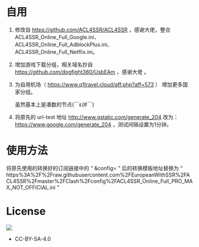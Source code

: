 # 自用
  1. 修改自 https://github.com/ACL4SSR/ACL4SSR ，感谢大佬，整合ACL4SSR_Online_Full_Google.ini、ACL4SSR_Online_Full_AdblockPlus.ini、ACL4SSR_Online_Full_Netflix.ini。
  
  2. 增加游戏下载分组，相关域名抄自 https://github.com/dogfight360/UsbEAm ，感谢大佬 。
  
  3. 为自用机场（ https://www.q1travel.cloud/aff.php?aff=573 ） 增加更多国家分组。
   
     虽然基本上是凑数的节点(￣ε(#￣) 
   
   4. 将原先的 url-test 地址 http://www.gstatic.com/generate_204 改为：https://www.google.com/generate_204 ，测试间隔设置为1分钟。
  
# 使用方法
将原先使用的转换好的订阅链接中的 “ &config= ” 后的转换模板地址替换为 “ https%3A%2F%2Fraw.githubusercontent.com%2FEuropeanWithSSR%2FACL4SSR%2Fmaster%2FClash%2Fconfig%2FACL4SSR_Online_Full_PRO_MAX_NOT_OFFICIAL.ini ”

# License		
[![](https://licensebuttons.net/l/by-sa/4.0/88x31.png)](https://creativecommons.org/licenses/by-sa/4.0/deed.zh)
* CC-BY-SA-4.0
